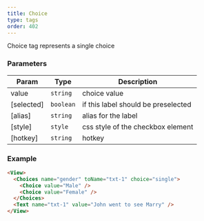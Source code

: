 ```yaml
---
title: Choice
type: tags
order: 402
---
```


Choice tag represents a single choice

### Parameters

| Param | Type | Description |
| --- | --- | --- |
| value | <code>string</code> | choice value |
| [selected] | <code>boolean</code> | if this label should be preselected |
| [alias] | <code>string</code> | alias for the label |
| [style] | <code>style</code> | css style of the checkbox element |
| [hotkey] | <code>string</code> | hotkey |

### Example
```html
<View>
  <Choices name="gender" toName="txt-1" choice="single">
    <Choice value="Male" />
    <Choice value="Female" />
  </Choices>
  <Text name="txt-1" value="John went to see Marry" />
</View>
```
